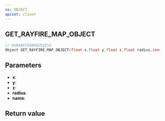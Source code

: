 ```yaml
---
ns: OBJECT
apiset: client
---
```

## GET_RAYFIRE_MAP_OBJECT

```c
// 0xB48FCED898292E52
Object GET_RAYFIRE_MAP_OBJECT(float x,float y,float z,float radius,const char* name);
```


## Parameters
* **x**:
* **y**:
* **z**:
* **radius**:
* **name**:

## Return value

